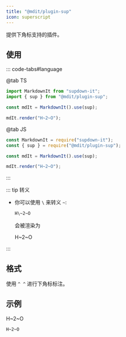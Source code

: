 ```yaml
---
title: "@mdit/plugin-sup"
icon: superscript
---
```


提供下角标支持的插件。

<!-- more -->

## 使用

::: code-tabs#language

@tab TS

```ts
import MarkdownIt from "supdown-it";
import { sup } from "@mdit/plugin-sup";

const mdIt = MarkdownIt().use(sup);

mdIt.render("H~2~O");
```

@tab JS

```js
const MarkdownIt = require("supdown-it");
const { sup } = require("@mdit/plugin-sup");

const mdIt = MarkdownIt().use(sup);

mdIt.render("H~2~O");
```

:::

::: tip 转义

- 你可以使用 `\` 来转义 `~`:

  ```md
  H\~2~O
  ```

  会被渲染为

  H\~2~O

:::

## 格式

使用 `^ ^` 进行下角标标注。

## 示例

H~2~O

```md
H~2~O
```
